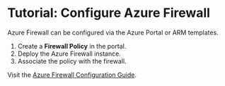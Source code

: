 # Tutorial: Configure Azure Firewall

Azure Firewall can be configured via the Azure Portal or ARM templates.

1. Create a **Firewall Policy** in the portal.
2. Deploy the Azure Firewall instance.
3. Associate the policy with the firewall.

Visit the [Azure Firewall Configuration Guide](https://learn.microsoft.com/azure/firewall/tutorial-firewall-deploy-portal).
